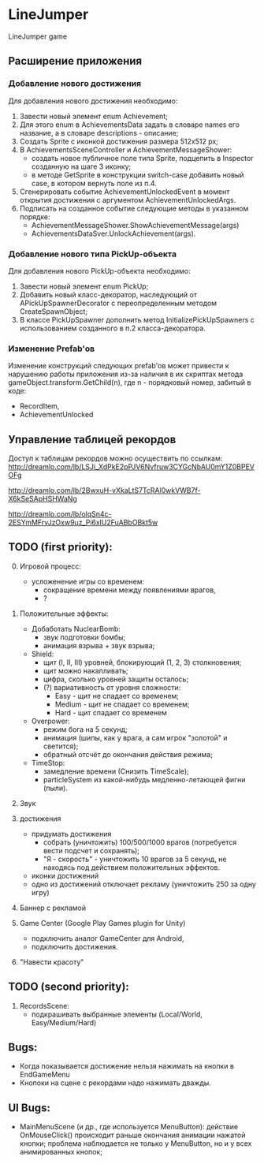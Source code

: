 # LineJumper
LineJumper game

## Расширение приложения
### Добавление нового достижения
Для добавления нового достижения необходимо:
1. Завести новый элемент enum Achievement;
2. Для этого enum в AchievementsData задать в словаре names его название, а в словаре descriptions - описание;
3. Создать Sprite с иконкой достижения размера 512х512 px;
4. В AchievementsSceneController и AchievementMessageShower:
	- создать новое публичное поле типа Sprite, подцепить в Inspector созданную на шаге 3 иконку;
	- в методе GetSprite в конструкции switch-case добавить новый case, в котором вернуть поле из п.4.
5. Сгенерировать событие AchievementUnlockedEvent в момент открытия достижения с аргументом AchievementUnlockedArgs.
6. Подписать на созданное событие следующие методы в указанном порядке: 
    - AchievementMessageShower.ShowAchievementMessage(args)
    - AchievementsDataSver.UnlockAchievement(args).

### Добавление нового типа PickUp-объекта
Для добавления нового PickUp-объекта необходимо:
1. Завести новый элемент enum PickUp;
2. Добавить новый класс-декоратор, наследующий от APickUpSpawnerDecorator с переопределенным методом CreateSpawnObject;
3. В классе PickUpSpawner дополнить метод InitializePickUpSpawners с использованием созданного в п.2 класса-декоратора.

### Изменение Prefab'ов
Изменение конструкций следующих prefab'ов может привести к нарушению работы приложения из-за наличия в их скриптах метода gameObject.transform.GetChild(n), где n - порядковый номер, забитый в коде:
- RecordItem,
- AchievementUnlocked

## Управление таблицей рекордов
Доступ к таблицам рекордов можно осуществить по ссылкам:
http://dreamlo.com/lb/LSJi_XdPkE2pPJV6Nvfruw3CYGcNbAU0mY1Z0BPEVOFg

http://dreamlo.com/lb/2BwxuH-vXkaLtS7TcRAl0wkVWB7f-X6kSeSApHSHWaNg

http://dreamlo.com/lb/olqSn4c-2ESYmMFrvJzOxw9uz_Pi6xlU2FuABbOBkt5w

## TODO (first priority):
0) Игровой процесс:
	- усложенение игры со временем:
		- сокращение времени между появлениями врагов,
		- ?
1) Положительные эффекты:
	- Добаботать NuclearBomb:
		- звук подготовки бомбы;
		- анимация взрыва + звук взрыва;
	- Shield:
		- щит (I, II, III) уровней, блокирующий (1, 2, 3) столкновения;
		- щит можно накапливать;
		- цифра, сколько уровней защиты осталось;
		- (?) вариативность от уровня сложности:
			- Easy - щит не спадает со временем;
			- Medium - щит не спадает со временем;
			- Hard - щит спадает со временем
	- Overpower:
		- режим бога на 5 секунд;
		- анимация (шипы, как у врага, а сам игрок "золотой" и светится);
		- обратный отсчёт до окончания действия режима;
	- TimeStop:
		- замедление времени (Снизить TimeScale);
		- particleSystem из какой-нибудь медленно-летающей фигни (пыли).
		
2) Звук
3) достижения
	- придумать достижения
		- собрать (уничтожить) 100/500/1000 врагов (потребуется вести подсчет и сохранять);
		- "Я - скорость" - уничтожить 10 врагов за 5 секунд, не находясь под действием положительных эффектов.
	- иконки достижений
	- одно из достижений отключает рекламу (уничтожить 250 за одну игру)
4) Баннер с рекламой
5) Game Center (Google Play Games plugin for Unity)
	- подключить аналог GameCenter для Android,
	- подключить достижения.
6) "Навести красоту"

## TODO (second priority):
1) RecordsScene: 
	- подкрашивать выбранные элементы (Local/World, Easy/Medium/Hard)

## Bugs:
- Когда показывается достижение нельзя нажимать на кнопки в EndGameMenu
- Кнопоки на сцене с рекордами надо нажимать дважды.

## UI Bugs:
- MainMenuScene (и др., где используется MenuButton): 
     действие OnMouseClick() происходит раньше окончания анимации нажатой кнопки;
	 проблема наблюдается не только у MenuButton, но и у всех анимированных кнопок;
